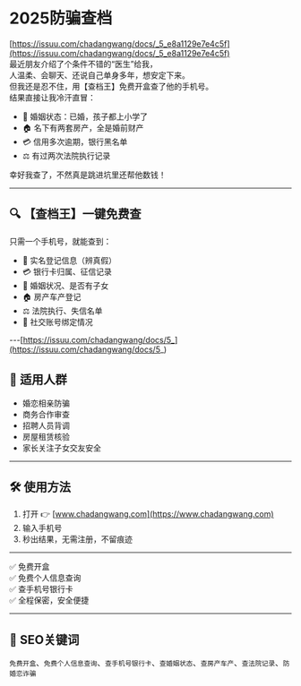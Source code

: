 # 2025防骗查档
[https://issuu.com/chadangwang/docs/_5_e8a1129e7e4c5f](https://issuu.com/chadangwang/docs/_5_e8a1129e7e4c5f)  
最近朋友介绍了个条件不错的“医生”给我，  
人温柔、会聊天、还说自己单身多年，想安定下来。  
但我还是忍不住，用【查档王】免费开盒查了他的手机号。  
结果直接让我冷汗直冒：

- 💍 婚姻状态：已婚，孩子都上小学了  
- 🏠 名下有两套房产，全是婚前财产  
- 💳 信用多次逾期，银行黑名单  
- ⚖️ 有过两次法院执行记录

幸好我查了，不然真是跳进坑里还帮他数钱！

---

## 🔍 【查档王】一键免费查

只需一个手机号，就能查到：

- 📛 实名登记信息（辨真假）  
- 💳 银行卡归属、征信记录  
- 💍 婚姻状况、是否有子女  
- 🏠 房产车产登记  
- ⚖️ 法院执行、失信名单  
- 📲 社交账号绑定情况

---[https://issuu.com/chadangwang/docs/5_](https://issuu.com/chadangwang/docs/5_)  

## 🎯 适用人群

- 婚恋相亲防骗  
- 商务合作审查  
- 招聘人员背调  
- 房屋租赁核验  
- 家长关注子女交友安全

---

## 🛠️ 使用方法

1. 打开 👉 [www.chadangwang.com](https://www.chadangwang.com)  
2. 输入手机号  
3. 秒出结果，无需注册，不留痕迹

---

✅ 免费开盒  
✅ 免费个人信息查询  
✅ 查手机号银行卡  
✅ 全程保密，安全便捷

---

## 🔑 SEO关键词

`免费开盒`、`免费个人信息查询`、`查手机号银行卡`、`查婚姻状态`、`查房产车产`、`查法院记录`、`防婚恋诈骗`

